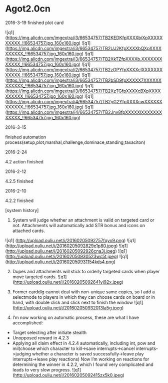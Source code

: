 # Agot2.0cn

2016-3-19
finished plot card

![q1] (https://img.alicdn.com/imgextra/i3/66534757/TB2KEDKfpXXXXbiXpXXXXXXXXXX_!!66534757.jpg_160x160.jpg)
![q1] (https://img.alicdn.com/imgextra/i3/66534757/TB2UJ2KfpXXXXbQXpXXXXXXXXXX_!!66534757.jpg_160x160.jpg)
![q1] (https://img.alicdn.com/imgextra/i3/66534757/TB2XkTZfpXXXXb.XXXXXXXXXXXX_!!66534757.jpg_160x160.jpg)
![q1] (https://img.alicdn.com/imgextra/i2/66534757/TB2zOPYfpXXXXclXXXXXXXXXXXX_!!66534757.jpg_160x160.jpg)
![q1] (https://img.alicdn.com/imgextra/i3/66534757/TB2bSD9fpXXXXX7XXXXXXXXXXXX_!!66534757.jpg_160x160.jpg)
![q1] (https://img.alicdn.com/imgextra/i3/66534757/TB2XzTGfpXXXXcBXpXXXXXXXXXX_!!66534757.jpg_160x160.jpg)
![q1] (https://img.alicdn.com/imgextra/i4/66534757/TB2gG2YfpXXXXcwXXXXXXXXXXXX_!!66534757.jpg_160x160.jpg)
![q1] (https://img.alicdn.com/imgextra/i4/66534757/TB2Jnv8fpXXXXXlXXXXXXXXXXXX_!!66534757.jpg_160x160.jpg)


2016-3-15

finished automation process(setup,plot,marshal,challenge,dominace,standing,taxaciton)


2016-2-24


4.2 action finished

2016-2-12


4.2.5 finished

2016-2-10


4.2.2 finished





[system history]

1. System will judge whether an attachment is valid on targeted card or not. Attachments will automatically add STR bonus and icons on attached cards.

![q1] (http://upload.ouliu.net/i/20160205092757fqyx9.png)
![q1] (http://upload.ouliu.net/i/20160205092829e1p80.jpeg)
![q1] (http://upload.ouliu.net/i/20160205092926cna3j.jpeg)
![q1] (http://upload.ouliu.net/i/201602050930523wc5t.jpeg)
![q1] (http://upload.ouliu.net/i/201602050931154kds4.png)

2. Dupes and attachments will stick to orderly targeted cards when player move targeted cards.
![q1] (http://upload.ouliu.net/i/20160205092641yj92x.jpeg)

3. Former carddlg cannot deal with non-unique same copies, so I add a selectmode to players in which they can choose cards on board or in hand, with double click and click next to finish the window
![q1] (http://upload.ouliu.net/i/201602050932013la5g.jpeg)

4. I’m now working on automatic process, these are what I have accomplished:
- Target selecting after initiate stealth
- Unopposed reward in 4.2.3
- Applying all claim effect in 4.2.4 automatically, including int, pow and mil(choose which character to kill->save interrupts->cancel interrupts->judging whether a character is saved successfully->leave play interrupts->leave play reactions)
Now I’m  working on reactions for determining the winner in 4.2.2, which I found very complicated and leads to very slow progress.
![q1] (http://upload.ouliu.net/i/20160205092415zx5k0.jpeg)
